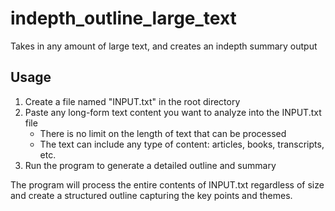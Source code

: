 # indepth_outline_large_text
Takes in any amount of large text, and creates an indepth summary output

## Usage

1. Create a file named "INPUT.txt" in the root directory
2. Paste any long-form text content you want to analyze into the INPUT.txt file
   - There is no limit on the length of text that can be processed
   - The text can include any type of content: articles, books, transcripts, etc.
3. Run the program to generate a detailed outline and summary

The program will process the entire contents of INPUT.txt regardless of size and create a structured outline capturing the key points and themes.
